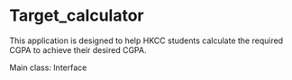 # Target_calculator
This application is designed to help HKCC students calculate the required CGPA to achieve their desired CGPA.

Main class: Interface
